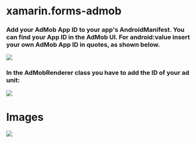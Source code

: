 # xamarin.forms-admob
<h3>Add your AdMob App ID to your app's AndroidManifest. You can find your App ID in the AdMob UI. For android:value insert your own AdMob App ID in quotes, as shown below.</h3>
<img src="https://1.bp.blogspot.com/-kgYutJws55Q/Xq71WNX-08I/AAAAAAAACec/JK1WQeSTwlAEwRQvFTBAONgRav5iQo52QCLcBGAsYHQ/s1600/Captura.PNG">
<h3>In the AdMobRenderer class you have to add the ID of your ad unit:</h3>
<img src="https://1.bp.blogspot.com/-TgXbA3zuVWg/Xq71WAovPJI/AAAAAAAACeY/JsqclK9tKrYx0Mh1s8cY9QH8wJsveUH-wCLcBGAsYHQ/s1600/Captura%2B-%2Bcopia.PNG">

# Images
<img src="https://1.bp.blogspot.com/-yCxFbaVfKiY/Xq7ygkM-K9I/AAAAAAAACeA/2H6nTLluveACM9-eFYvqeX2ddJ_vfbT7QCLcBGAsYHQ/s1600/qemu-system-x86_64_2020-05-03_18-28-17.png">
